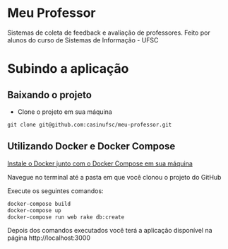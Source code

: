 # Meu Professor
Sistemas de coleta de feedback e avaliação de professores.
Feito por alunos do curso de Sistemas de Informação - UFSC

# Subindo a aplicação

## Baixando o projeto
* Clone o projeto em sua máquina
```
git clone git@github.com:casinufsc/meu-professor.git
```

## Utilizando Docker e Docker Compose
[Instale o Docker junto com o Docker Compose em sua máquina](https://docs.docker.com/compose/install/)

Navegue no terminal até a pasta em que você clonou o projeto do GitHub

Execute os seguintes comandos:

```bash
docker-compose build
docker-compose up
docker-compose run web rake db:create
```

Depois dos comandos executados você terá a aplicação disponível na página http://localhost:3000 

